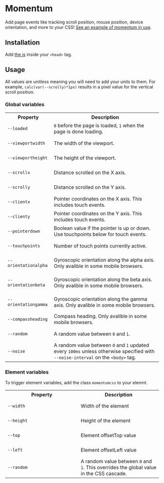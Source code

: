 # Momentum

Add page events like tracking scroll position, mouse position, device orientation, and more to your CSS! [See an example of momentum in use](https://momentumcss.netlify.com/).

## Installation

Add [the js](https://raw.githubusercontent.com/scottkellum/momentum-css/master/momentum-css.js) inside your `<head>` tag.

## Usage

All values are unitless meaning you will need to add your units to them. For example, `calc(var(--scrolly)*1px)` results in a pixel value for the vertical scroll position.

### Global variables

<table>
<tr><th>Property<th>Description
<tr><td><pre><code>--loaded</code></pre><td><code>0</code> before the page is loaded, <code>1</code> when the page is done loading.
<tr><td><pre><code>--viewportwidth</code></pre><td>The width of the viewport.
<tr><td><pre><code>--viewportheight</code></pre><td>The height of the viewport.
<tr><td><pre><code>--scrollx</code></pre><td>Distance scrolled on the X axis.
<tr><td><pre><code>--scrolly</code></pre><td>Distance scrolled on the Y axis.
<tr><td><pre><code>--clientx</code></pre><td>Pointer coordinates on the X axis. This includes touch events.
<tr><td><pre><code>--clienty</code></pre><td>Pointer coordinates on the Y axis. This includes touch events.
<tr><td><pre><code>--pointerdown</code></pre><td>Boolean value if the pointer is up or down. Use touchpoints below for touch events.
<tr><td><pre><code>--touchpoints</code></pre><td>Number of touch points currently active.
<tr><td><pre><code>--orientationalpha</code></pre><td>Gyroscopic orientation along the alpha axis. Only avalible in some mobile browsers.
<tr><td><pre><code>--orientationbeta</code></pre><td>Gyroscopic orientation along the beta axis. Only avalible in some mobile browsers.
<tr><td><pre><code>--orientationgamma</code></pre><td>Gyroscopic orientation along the gamma axis. Only avalible in some mobile browsers.
<tr><td><pre><code>--compassheading</code></pre><td>Compass heading. Only avalible in some mobile browsers.
<tr><td><pre><code>--random</code></pre><td>A random value between <code>0</code> and <code>1</code>.
<tr><td><pre><code>--noise</code></pre><td>A random value between <code>0</code> and <code>1</code> updated every <code>100ms</code> unless otherwise specified with <code>--noise-interval</code> on the <code>&lt;body&gt;</code> tag.
</table>

### Element variables

To trigger element variables, add the class `momentumcss` to your elemnt.

<table>
<tr><th style="width:14em">Property<th>Description
<tr><td><pre><code>--width</code></pre><td>Width of the element
<tr><td><pre><code>--height</code></pre><td>Height of the element
<tr><td><pre><code>--top</code></pre><td>Element offsetTop value
<tr><td><pre><code>--left</code></pre><td>Element offsetLeft value
<tr><td><pre><code>--random</code></pre><td>A random value between <code>0</code> and <code>1</code>. This overrides the global value in the CSS cascade.
</table>